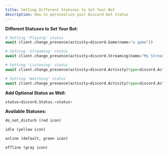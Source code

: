 ```yaml
---
title: Setting Different Statuses to Set Your Bot
description: How to personalize your Discord bot status
---
```

**Different Statuses to Set Your Bot:**
```python
# Setting 'Playing' status
await client.change_presence(activity=discord.Game(name="a game"))
```
```python
# Setting 'Streaming' status
await client.change_presence(activity=discord.Streaming(name="My Stream", url=my_twitch_url))
```
```python
# Setting 'Listening' status
await client.change_presence(activity=discord.Activity(type=discord.ActivityType.listening, name="a song"))
```
```python
# Setting 'Watching' status
await client.change_presence(activity=discord.Activity(type=discord.ActivityType.watching, name="a movie"))
```

**Add Optional Status as Well:**
```python
status=discord.Status.<status>
```
**Available Statuses:**
```python
do_not_disturb (red icon)
```
```python
idle (yellow icon)
```
```python
online (default, green icon)
```
```python
offline (gray icon)
```
